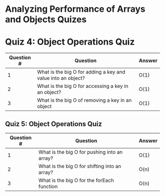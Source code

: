 # Analyzing Performance of Arrays and Objects Quizes

# Quiz 4: Object Operations Quiz
| Question # 	| Question                                                     	| Answer 	|
|------------	|--------------------------------------------------------------	|--------	|
| 1          	| What is the big O for adding a key and value into an object? 	| O(1)   	|
| 2          	| What is the big O for accessing a key in an object?          	| O(1)   	|
| 3          	| What is the big O of removing a key in an object             	| O(1)   	|



## Quiz 5: Object Operations Quiz

| Question # 	| Question                                      	| Answer 	|
|------------	|-----------------------------------------------	|--------	|
| 1          	| What is the big O for pushing into an array?  	| O(1)   	|
| 2          	| What is the big O for shifting into an array? 	| O(n)   	|
| 3          	| What is the big O for the forEach function    	| O(n)   	|